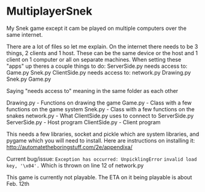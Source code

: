 # MultiplayerSnek
My Snek game except it cam be played on multiple computers over the same internet.

There are a lot of files so let me explain. On the internet there needs to be 3 things, 2 clients and 1 host. These can be the same device or the host and 1 client on 1 computer or all on separate machines.
When setting these "apps" up theres a couple things to do:
  ServerSide.py needs access to: 
    Game.py
    Snek.py
  ClientSide.py needs access to:
    network.py
    Drawing.py
    Snek.py
    Game.py
    
Saying "needs access to" meaning in the same folder as each other
    
Drawing.py - Functions on drawing the game
Game.py - Class with a few functions on the game system
Snek.py - Class with a few functions on the snakes 
network.py - What ClientSide.py uses to connect to ServerSide.py
ServerSide.py - Host program
ClientSide.py - Client program

This needs a few libraries, socket and pickle which are system libraries, and pygame which you will need to install. Here are instructions on installing it: http://automatetheboringstuff.com/2e/appendixa/

Current bug/issue:
  `Exception has occurred: UnpicklingError`
  `invalid load key, '\x04'.`
  Which is thrown on line 12 of network.py
  
This game is currently not playable. The ETA on it being playable is about Feb. 12th
